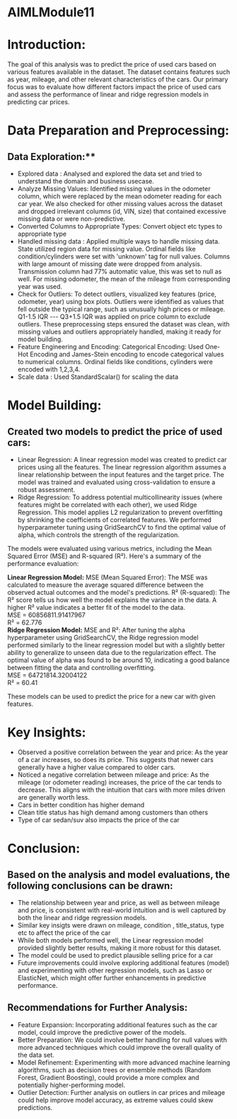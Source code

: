 # AIMLModule11
# Introduction:

The goal of this analysis was to predict the price of used cars based on various features available in the dataset. The dataset contains features such as year, mileage, and other relevant characteristics of the cars. Our primary focus was to evaluate how different factors impact the price of used cars and assess the performance of linear and ridge regression models in predicting car prices.

# Data Preparation and Preprocessing:

## Data Exploration:**
* Explored data :
  Analysed and explored the data set and tried to understand the domain and business usecase. 
* Analyze Missing Values:
  Identified missing values in the odometer column, which were replaced by the mean odometer reading for each car year. We also checked for other missing values across the dataset and dropped irrelevant columns (id, VIN, size) that contained excessive missing data or were non-predictive.
* Converted Columns to Appropriate Types: Convert object etc types to appropriate type
* Handled missing data : Applied multiple ways to handle missing data. State utilized region data for missing value. Ordinal fields like condition/cylinders were set with 'unknown' tag for null values. Columns with large amount of missing date were dropped from analysis. Transmission column had 77% automatic value, this was set to null as well. For missing odometer, the mean of the mileage from corresponding year was used. 
* Check for Outliers:
To detect outliers, visualized key features (price, odometer, year) using box plots. Outliers were identified as values that fell outside the typical range, such as unusually high prices or mileage. Q1-1.5 IQR --- Q3+1.5 IQR was applied on price column to exclude outliers. 
These preprocessing steps ensured the dataset was clean, with missing values and outliers appropriately handled, making it ready for model building.
* Feature Engineering and Encoding:
Categorical Encoding: Used One-Hot Encoding and James-Stein encoding to encode categorical values to numerical columns. Ordinal fields like conditions, cylinders were encoded with 1,2,3,4.
* Scale data : Used StandardScalar() for scaling the data

# Model Building:

## Created two models to predict the price of used cars:

* Linear Regression:
A linear regression model was created to predict car prices using all the features. The linear regression algorithm assumes a linear relationship between the input features and the target price.
The model was trained and evaluated using cross-validation to ensure a robust assessment.
* Ridge Regression:
To address potential multicollinearity issues (where features might be correlated with each other), we used Ridge Regression. This model applies L2 regularization to prevent overfitting by shrinking the coefficients of correlated features.
We performed hyperparameter tuning using GridSearchCV to find the optimal value of alpha, which controls the strength of the regularization.

The models were evaluated using various metrics, including the Mean Squared Error (MSE) and R-squared (R²). Here's a summary of the performance evaluation:

**Linear Regression Model:**
MSE (Mean Squared Error): The MSE was calculated to measure the average squared difference between the observed actual outcomes and the model's predictions.
R² (R-squared): The R² score tells us how well the model explains the variance in the data. A higher R² value indicates a better fit of the model to the data. \
MSE = 60856811.91417967 \
R² = 62.776 \
**Ridge Regression Model:**
MSE and R²: After tuning the alpha hyperparameter using GridSearchCV, the Ridge regression model performed similarly to the linear regression model but with a slightly better ability to generalize to unseen data due to the regularization effect.
The optimal value of alpha was found to be around 10, indicating a good balance between fitting the data and controlling overfitting. \
MSE = 64721814.32004122 \
R² = 60.41

These models can be used to predict the price for a new car with given features. 

# Key Insights:

* Observed a positive correlation between the year and price: As the year of a car increases, so does its price. This suggests that newer cars generally have a higher value compared to older cars.
* Noticed a negative correlation between mileage and price: As the mileage (or odometer reading) increases, the price of the car tends to decrease. This aligns with the intuition that cars with more miles driven are generally worth less.
* Cars in better condition has higher demand
* Clean title status has high demand among customers than others
* Type of car sedan/suv also impacts the price of the car

# Conclusion:

## Based on the analysis and model evaluations, the following conclusions can be drawn:

* The relationship between year and price, as well as between mileage and price, is consistent with real-world intuition and is well captured by both the linear and ridge regression models.
* Similar key insigts were drawn on mileage, condition , title_status, type etc to affect the price of the car
* While both models performed well, the Linear regression model provided slightly better results, making it more robust for this dataset.
* The model could be used to predict plausible selling price for a car 
* Future improvements could involve exploring additional features (model) and experimenting with other regression models, such as Lasso or ElasticNet, which might offer further enhancements in predictive performance.

## Recommendations for Further Analysis:
* Feature Expansion: Incorporating additional features such as the car model, could improve the predictive power of the models.
* Better Preparation: We could involve better handling for null values with more advanced techniques which could improve the overall quality of the data set. 
* Model Refinement: Experimenting with more advanced machine learning algorithms, such as decision trees or ensemble methods (Random Forest, Gradient Boosting), could provide a more complex and potentially higher-performing model.
* Outlier Detection: Further analysis on outliers in car prices and mileage could help improve model accuracy, as extreme values could skew predictions.
